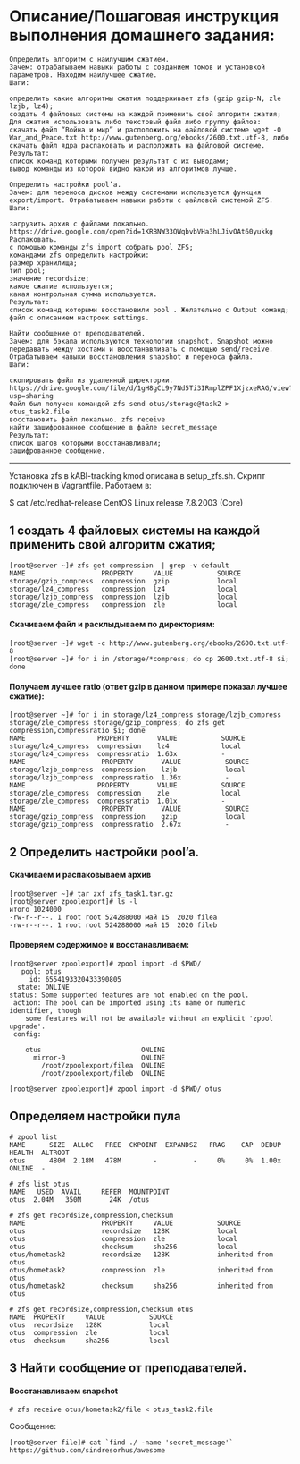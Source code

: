 #  Описание/Пошаговая инструкция выполнения домашнего задания:

    Определить алгоритм с наилучшим сжатием.
    Зачем: отрабатываем навыки работы с созданием томов и установкой параметров. Находим наилучшее сжатие.
    Шаги:

    определить какие алгоритмы сжатия поддерживает zfs (gzip gzip-N, zle lzjb, lz4);
    создать 4 файловых системы на каждой применить свой алгоритм сжатия;
    Для сжатия использовать либо текстовый файл либо группу файлов:
    скачать файл “Война и мир” и расположить на файловой системе wget -O War_and_Peace.txt http://www.gutenberg.org/ebooks/2600.txt.utf-8, либо скачать файл ядра распаковать и расположить на файловой системе.
    Результат:
    список команд которыми получен результат с их выводами;
    вывод команды из которой видно какой из алгоритмов лучше.

    Определить настройки pool’a.
    Зачем: для переноса дисков между системами используется функция export/import. Отрабатываем навыки работы с файловой системой ZFS.
    Шаги:

    загрузить архив с файлами локально.
    https://drive.google.com/open?id=1KRBNW33QWqbvbVHa3hLJivOAt60yukkg
    Распаковать.
    с помощью команды zfs import собрать pool ZFS;
    командами zfs определить настройки:
    размер хранилища;
    тип pool;
    значение recordsize;
    какое сжатие используется;
    какая контрольная сумма используется.
    Результат:
    список команд которыми восстановили pool . Желательно с Output команд;
    файл с описанием настроек settings.

    Найти сообщение от преподавателей.
    Зачем: для бэкапа используются технологии snapshot. Snapshot можно передавать между хостами и восстанавливать с помощью send/receive. Отрабатываем навыки восстановления snapshot и переноса файла.
    Шаги:

    скопировать файл из удаленной директории. https://drive.google.com/file/d/1gH8gCL9y7Nd5Ti3IRmplZPF1XjzxeRAG/view?usp=sharing
    Файл был получен командой zfs send otus/storage@task2 > otus_task2.file
    восстановить файл локально. zfs receive
    найти зашифрованное сообщение в файле secret_message
    Результат:
    список шагов которыми восстанавливали;
    зашифрованное сообщение.

---

Установка zfs в kABI-tracking kmod описана в setup_zfs.sh. Скрипт подключен в Vagrantfile. Работаем в:

$ cat /etc/redhat-release 
CentOS Linux release 7.8.2003 (Core)

## 1  создать 4 файловых системы на каждой применить свой алгоритм сжатия; 
```
[root@server ~]# zfs get compression  | grep -v default
NAME                   PROPERTY     VALUE           SOURCE
storage/gzip_compress  compression  gzip            local
storage/lz4_compress   compression  lz4             local
storage/lzjb_compress  compression  lzjb            local
storage/zle_compress   compression  zle             local
```

#### Скачиваем файл и расклыдываем по директориям: 

```
[root@server ~]# wget -c http://www.gutenberg.org/ebooks/2600.txt.utf-8
[root@server ~]# for i in /storage/*compress; do cp 2600.txt.utf-8 $i; done
```

#### Получаем лучшее ratio (ответ gzip в данном примере показал лучшее сжатие):
```
[root@server ~]# for i in storage/lz4_compress storage/lzjb_compress storage/zle_compress storage/gzip_compress; do zfs get compression,compressratio $i; done
NAME                  PROPERTY       VALUE           SOURCE
storage/lz4_compress  compression    lz4             local
storage/lz4_compress  compressratio  1.63x           -
NAME                   PROPERTY       VALUE           SOURCE
storage/lzjb_compress  compression    lzjb            local
storage/lzjb_compress  compressratio  1.36x           -
NAME                  PROPERTY       VALUE           SOURCE
storage/zle_compress  compression    zle             local
storage/zle_compress  compressratio  1.01x           -
NAME                   PROPERTY       VALUE           SOURCE
storage/gzip_compress  compression    gzip            local
storage/gzip_compress  compressratio  2.67x           -
```

##  2  Определить настройки pool’a. 

#### Скачиваем и распаковываем архив
```
[root@server ~]# tar zxf zfs_task1.tar.gz
[root@server zpoolexport]# ls -l
итого 1024000
-rw-r--r--. 1 root root 524288000 май 15  2020 filea
-rw-r--r--. 1 root root 524288000 май 15  2020 fileb
```

#### Проверяем содержимое и восстанавливаем:
```
[root@server zpoolexport]# zpool import -d $PWD/ 
   pool: otus
     id: 6554193320433390805
  state: ONLINE
status: Some supported features are not enabled on the pool.
 action: The pool can be imported using its name or numeric identifier, though
	some features will not be available without an explicit 'zpool upgrade'.
 config:

	otus                         ONLINE
	  mirror-0                   ONLINE
	    /root/zpoolexport/filea  ONLINE
	    /root/zpoolexport/fileb  ONLINE

[root@server zpoolexport]# zpool import -d $PWD/ otus
```
##  Определяем настройки пула
```
# zpool list
NAME      SIZE  ALLOC   FREE  CKPOINT  EXPANDSZ   FRAG    CAP  DEDUP    HEALTH  ALTROOT
otus      480M  2.18M   478M        -         -     0%     0%  1.00x    ONLINE  -

# zfs list otus
NAME   USED  AVAIL     REFER  MOUNTPOINT
otus  2.04M   350M       24K  /otus

# zfs get recordsize,compression,checksum
NAME                   PROPERTY     VALUE           SOURCE
otus                   recordsize   128K            local
otus                   compression  zle             local
otus                   checksum     sha256          local
otus/hometask2         recordsize   128K            inherited from otus
otus/hometask2         compression  zle             inherited from otus
otus/hometask2         checksum     sha256          inherited from otus

# zfs get recordsize,compression,checksum otus
NAME  PROPERTY     VALUE           SOURCE
otus  recordsize   128K            local
otus  compression  zle             local
otus  checksum     sha256          local
```

## 3 Найти сообщение от преподавателей. 

#### Восстанавливаем snapshot
```
# zfs receive otus/hometask2/file < otus_task2.file
```
Сообщение:
```
[root@server file]# cat `find ./ -name 'secret_message'`
https://github.com/sindresorhus/awesome
```
